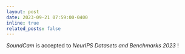 ```yaml
---
layout: post
date: 2023-09-21 07:59:00-0400
inline: true
related_posts: false
---
```


_SoundCam_ is accepted to _NeurIPS Datasets and Benchmarks 2023_ !